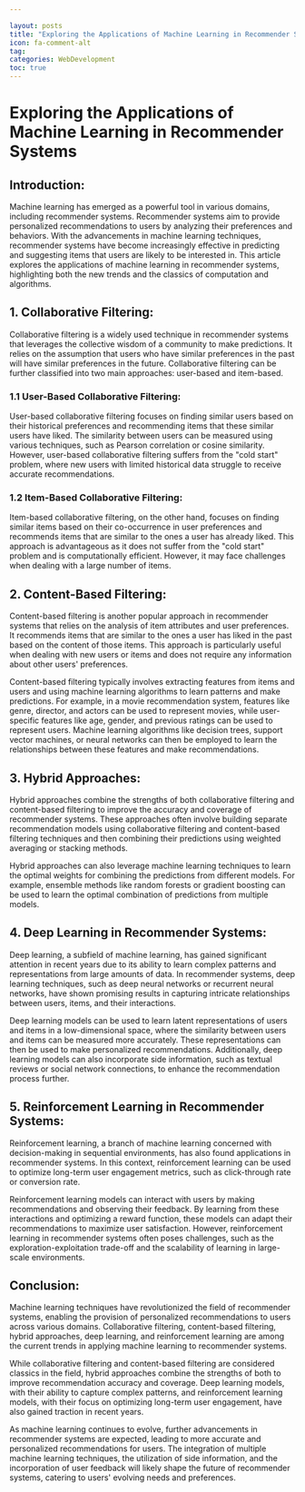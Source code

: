 ```yaml
---

layout: posts
title: "Exploring the Applications of Machine Learning in Recommender Systems"
icon: fa-comment-alt
tag:      
categories: WebDevelopment
toc: true
---
```




# Exploring the Applications of Machine Learning in Recommender Systems

## Introduction:

Machine learning has emerged as a powerful tool in various domains, including recommender systems. Recommender systems aim to provide personalized recommendations to users by analyzing their preferences and behaviors. With the advancements in machine learning techniques, recommender systems have become increasingly effective in predicting and suggesting items that users are likely to be interested in. This article explores the applications of machine learning in recommender systems, highlighting both the new trends and the classics of computation and algorithms.

## 1. Collaborative Filtering:

Collaborative filtering is a widely used technique in recommender systems that leverages the collective wisdom of a community to make predictions. It relies on the assumption that users who have similar preferences in the past will have similar preferences in the future. Collaborative filtering can be further classified into two main approaches: user-based and item-based.

### 1.1 User-Based Collaborative Filtering:

User-based collaborative filtering focuses on finding similar users based on their historical preferences and recommending items that these similar users have liked. The similarity between users can be measured using various techniques, such as Pearson correlation or cosine similarity. However, user-based collaborative filtering suffers from the "cold start" problem, where new users with limited historical data struggle to receive accurate recommendations.

### 1.2 Item-Based Collaborative Filtering:

Item-based collaborative filtering, on the other hand, focuses on finding similar items based on their co-occurrence in user preferences and recommends items that are similar to the ones a user has already liked. This approach is advantageous as it does not suffer from the "cold start" problem and is computationally efficient. However, it may face challenges when dealing with a large number of items.

## 2. Content-Based Filtering:

Content-based filtering is another popular approach in recommender systems that relies on the analysis of item attributes and user preferences. It recommends items that are similar to the ones a user has liked in the past based on the content of those items. This approach is particularly useful when dealing with new users or items and does not require any information about other users' preferences.

Content-based filtering typically involves extracting features from items and users and using machine learning algorithms to learn patterns and make predictions. For example, in a movie recommendation system, features like genre, director, and actors can be used to represent movies, while user-specific features like age, gender, and previous ratings can be used to represent users. Machine learning algorithms like decision trees, support vector machines, or neural networks can then be employed to learn the relationships between these features and make recommendations.

## 3. Hybrid Approaches:

Hybrid approaches combine the strengths of both collaborative filtering and content-based filtering to improve the accuracy and coverage of recommender systems. These approaches often involve building separate recommendation models using collaborative filtering and content-based filtering techniques and then combining their predictions using weighted averaging or stacking methods.

Hybrid approaches can also leverage machine learning techniques to learn the optimal weights for combining the predictions from different models. For example, ensemble methods like random forests or gradient boosting can be used to learn the optimal combination of predictions from multiple models.

## 4. Deep Learning in Recommender Systems:

Deep learning, a subfield of machine learning, has gained significant attention in recent years due to its ability to learn complex patterns and representations from large amounts of data. In recommender systems, deep learning techniques, such as deep neural networks or recurrent neural networks, have shown promising results in capturing intricate relationships between users, items, and their interactions.

Deep learning models can be used to learn latent representations of users and items in a low-dimensional space, where the similarity between users and items can be measured more accurately. These representations can then be used to make personalized recommendations. Additionally, deep learning models can also incorporate side information, such as textual reviews or social network connections, to enhance the recommendation process further.

## 5. Reinforcement Learning in Recommender Systems:

Reinforcement learning, a branch of machine learning concerned with decision-making in sequential environments, has also found applications in recommender systems. In this context, reinforcement learning can be used to optimize long-term user engagement metrics, such as click-through rate or conversion rate.

Reinforcement learning models can interact with users by making recommendations and observing their feedback. By learning from these interactions and optimizing a reward function, these models can adapt their recommendations to maximize user satisfaction. However, reinforcement learning in recommender systems often poses challenges, such as the exploration-exploitation trade-off and the scalability of learning in large-scale environments.

## Conclusion:

Machine learning techniques have revolutionized the field of recommender systems, enabling the provision of personalized recommendations to users across various domains. Collaborative filtering, content-based filtering, hybrid approaches, deep learning, and reinforcement learning are among the current trends in applying machine learning to recommender systems.

While collaborative filtering and content-based filtering are considered classics in the field, hybrid approaches combine the strengths of both to improve recommendation accuracy and coverage. Deep learning models, with their ability to capture complex patterns, and reinforcement learning models, with their focus on optimizing long-term user engagement, have also gained traction in recent years.

As machine learning continues to evolve, further advancements in recommender systems are expected, leading to more accurate and personalized recommendations for users. The integration of multiple machine learning techniques, the utilization of side information, and the incorporation of user feedback will likely shape the future of recommender systems, catering to users' evolving needs and preferences.
